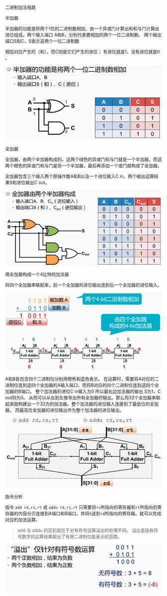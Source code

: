 二进制加法电路


半加器

半加器的功能是将两个1位的二进制数相加。由一个异或门计算出和和与门计算出进位组成。两个输入端口 A和B，分别代表要相加的两个一位二进制数。 两个输出端口S和C，S表示这两个一位二进制数 

相加对应产生的（和），而C则是它们产生的进位； 有进位就是1，没有进位就是0 。

![image-20201103111155760](assets/image-20201103111155760.png)

 

全加器

全加器，由两个半加器构成的。这两个绿色的异或门和与门就是一个半加器，而这两个橙色的异或门和与门是另一个半加器，最后再添加一个或门就构成了全加器。 

全加器包含三个输入两个原操作数A和B以及一个进位输入C in。两个输出运算结果S和进位输出C out。 

![image-20201103140550930](assets/image-20201103140550930.png)



用全加器构成一个4比特的加法器 

将四个全加器串联起来，前一个全加器的进位输出连到后一个全加器的进位输入。

![image-20201103140919421](assets/image-20201103140919421.png)

A和B各包含四个二进制位分别用橙色和蓝色表示。 在运算时，需要将A对应的二进制位连到这四个全加器的A输入端口，而将B对应的四个二进制位连到这四个全加器的B端口。 整个加法器的进位C in输入为0 所以最右边加法器的输出 S为1，C out则为0。 从而可以从右到左推导出所有全加器的输出。那么将32个全加器串联起来就构建出一个32为的加法器。整个加法器的进位输入连接到了最低位的全加器。 而最高位全加器的进位输出作为整个加法器的进位输出。 

![image-20201103141431778](assets/image-20201103141431778.png)

指令分析

指令 `add rd,rs,rt` 或 `addu rd,rs,rt` 只需要将`rs`所指向的寄存器和`rt`所指向的寄存器的内容分贝连接到A端口和B端口。并将`S`送到`rd`所指向的寄存器。就可以完成对应的加法运算。

>add 与 addu 的区别就在于对有符号运算溢出的处理不同。 溢出是指有符号数字的运算结果超出了有限二进制位能表示的范围。

![image-20201103144359115](assets/image-20201103144359115.png)

